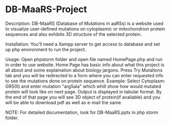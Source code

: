 # DB-MaaRS-Project

Description:
DB-MaaRS (Database of Mutations in aaRSs) is a website used to
visualize user-defined mutations on cytoplasmic or mitochondrion
protein sequences and also exhibits 3D structure of the selected
protein.

Installation:
You'll need a Xampp server to get access to database and set up php environment to run the project.

Usage:
Open phpstorm folder and open file named HomePage.php and run in order to use website.
Home Page has basic info about what this project is all about and some explaination about biology jargons.
Press Try Mutations tab and you will be redirected to a form where you can enter requested info to see the mutations done on protein sequence.
Example:
Select Cytoplasm: GRS(II) and enter mutation "arg5ala" which whill show how would mutated protein will look like on next page.
Output is displayed in tabular format. By the end of that page you will see 3D object of protein(if available) and you will be 
able to download pdf as well as e-mail the same.

NOTE:
For detailed documentation, look for DB-MaaRS.pptx in php storm folder.
